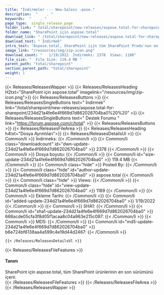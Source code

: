 ```yaml
---
title: "İndirmeler --- New-Saless -pose." 
description:  "    . " 
keywords:  "    . " 
page_type:  single_release_page
folder_link: " total/sharepoint/new-releases/aspose.total-for-sharepoint/"
folder_name: "SharePoint için aspose.total"
download_link: " /total/sharepoint/new-releases/aspose.total-for-sharepoint/234d21a4fe6e4f669d7d862026704ba0"
download_text: " İndirmek"
intro_text: "Aspose.total, SharePoint için tüm SharePoint Produ'nun en son sürümünü içerir ..."
image_link: "/resources/img/zip-icon.png"
download_count: "   1/19/2022  İndirmeks: 2378  Views: 1188"
file_size: "  File Size: 119.4 MB "
parent_path: "total/sharepoint"
section_parent_path: "total/sharepoint"
weight: 1
---
```


{{< Releases/ReleasesWapper >}}
  {{< Releases/ReleasesHeading H2txt="SharePoint için aspose.total" imagelink="/resources/img/zip-icon.png">}}
  {{< Releases/ReleasesButtons >}}
    {{< Releases/ReleasesSingleButtons text=" İndirmek" link="/total/sharepoint/new-releases/aspose.total-for-sharepoint/234d21a4fe6e4f669d7d862026704ba0%20%20" >}}
    {{< Releases/ReleasesSingleButtons text=" Destek Forumu " link="https://forum.aspose.com/c/total" >}}
  {{< Releases/ReleasesButtons >}}
  {{< Releases/ReleasesFileArea >}}
    {{< Releases/ReleasesHeading h4txt="Dosya Ayrıntıları">}}
    {{< Releases/ReleasesDetailsUl >}}
            {{< Common/li  >}} İndirmeks: {{< /Common/li >}} 
      {{< Common/li class="downloadcount" id="dwn-update-234d21a4fe6e4f669d7d862026704ba0" >}} 2378 {{< /Common/li >}} 
      {{< Common/li  >}} Dosya boyutu: {{< /Common/li >}} 
      {{< Common/li id="size-update-234d21a4fe6e4f669d7d862026704ba0" >}} 119.4 MB {{< /Common/li >}} 
      {{< Common/li  class="hide" >}} Posted By: {{< /Common/li >}} 
      {{< Common/li class="hide" id="author-update-234d21a4fe6e4f669d7d862026704ba0" >}} aspose.total {{< /Common/li >}} 
      {{< Common/li class="hide"  >}} Views: {{< /Common/li >}} 
      {{< Common/li class="hide" id="view-update-234d21a4fe6e4f669d7d862026704ba0" >}} 1189 {{< /Common/li >}} 
      {{< Common/li  >}} Ekleme Tarihi: {{< /Common/li >}} 
      {{< Common/li id="added-update-234d21a4fe6e4f669d7d862026704ba0" >}} 1/19/2022 {{< /Common/li >}} 
      {{< Common/li  >}} SHA1: {{< /Common/li >}} 
      {{< Common/li id="sha1-update-234d21a4fe6e4f669d7d862026704ba0" >}} 668acde05cfa3f8d05f1acaa8c04a963e215c097: {{< /Common/li >}} 
      {{< Common/li  >}} MD5: {{< /Common/li >}} 
      {{< Common/li id="md5-update-234d21a4fe6e4f669d7d862026704ba0" >}} b6e724bf6138aa4a599c4e19d44d2467: {{< /Common/li >}} 

    {{< /Releases/ReleasesDetailsUl >}}

  {{< Releases/ReleasesFileFeatures >}}
      <h4>Tanım</h4><div class="HTMLDescription">SharePoint için aspose.total, tüm SharePoint ürünlerinin en son sürümünü içerir.</div>
  {{< /Releases/ReleasesFileFeatures >}}
 {{< /Releases/ReleasesFileArea >}}
{{< /Releases/ReleasesWapper >}}


